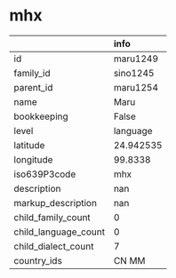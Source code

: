 # mhx
|                      | info      |
|:---------------------|:----------|
| id                   | maru1249  |
| family_id            | sino1245  |
| parent_id            | maru1254  |
| name                 | Maru      |
| bookkeeping          | False     |
| level                | language  |
| latitude             | 24.942535 |
| longitude            | 99.8338   |
| iso639P3code         | mhx       |
| description          | nan       |
| markup_description   | nan       |
| child_family_count   | 0         |
| child_language_count | 0         |
| child_dialect_count  | 7         |
| country_ids          | CN MM     |